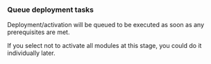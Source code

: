 ### Queue deployment tasks

Deployment/activation will be queued to be executed as soon as any prerequisites are met.

If you select not to activate all modules at this stage, you could do it individually later.  


<DeploymentQueueModules deploymentTask="Deploy_QA_Tenant"/>
